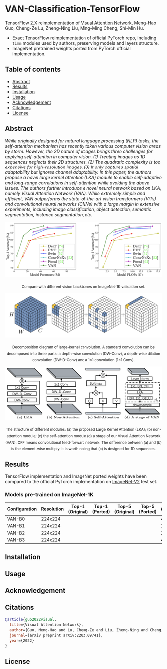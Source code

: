 # VAN-Classification-TensorFlow
TensorFlow 2.X reimplementation of [Visual Attention Network](https://arxiv.org/abs/2202.09741v5), Meng-Hao Guo, Cheng-Ze Lu, Zheng-Ning Liu, Ming-Ming Cheng, Shi-Min Hu.
- Exact TensorFlow reimplementation of official PyTorch repo, including `timm` modules used by authors, preserving models and layers structure.
- ImageNet pretrained weights ported from PyTorch official implementation.

## Table of contents
- [Abstract](#abstract)
- [Results](#results)
- [Installation](#installation)
- [Usage](#usage)
- [Acknowledgement](#acknowledgement)
- [Citations](#citations)
- [License](#license)

<div id="abstract"/>

## Abstract
*While originally designed for natural language processing (NLP) tasks, the self-attention mechanism has recently taken various computer vision areas by storm. However, the 2D nature of images brings three challenges for applying self-attention in computer vision. (1) Treating images as 1D sequences neglects their 2D structures. (2) The quadratic complexity is too expensive for high-resolution images. (3) It only captures spatial adaptability but ignores channel adaptability. In this paper, the authors propose a novel large kernel attention (LKA) module to enable self-adaptive and long-range correlations in self-attention while avoiding the above issues. The authors further introduce a novel neural network based on LKA, namely Visual Attention Network (VAN). While extremely simple and efficient, VAN outperforms the state-of-the-art vision transformers (ViTs) and convolutional neural networks (CNNs) with a large margin in extensive experiments, including image classification, object detection, semantic segmentation, instance segmentation, etc.*


![Alt text](https://github.com/EMalagoli92/VAN-Classification-TensorFlow/blob/main/assets/images/Comparsion.png?raw=true) 
<p align = "center"><sub>Compare with different vision backbones on ImageNet-1K validation set.</sub></p>


![Alt text](https://github.com/EMalagoli92/VAN-Classification-TensorFlow/blob/main/assets/images/decomposition.png?raw=true)
<p align = "center"><sub>Decomposition diagram of large-kernel convolution. A standard convolution can be decomposed into three parts: a depth-wise convolution (DW-Conv), a depth-wise dilation convolution (DW-D-Conv) and a 1×1 convolution (1×1 Conv).</sub></p>


![Alt text](https://github.com/EMalagoli92/VAN-Classification-TensorFlow/blob/main/assets/images/LKA.png?raw=true)
<p align = "center"><sub>The structure of different modules: (a) the proposed Large Kernel Attention (LKA); (b) non-attention module; (c) the self-attention module (d) a stage of our Visual Attention Network (VAN). CFF means convolutional feed-forward network. The difference between (a) and (b) is the element-wise multiply. It is worth noting that (c) is designed for 1D sequences.</sub></p>


<div id="results"/>

## Results
TensorFlow implementation and ImageNet ported weights have been compared to the official PyTorch implementation on [ImageNet-V2](https://www.tensorflow.org/datasets/catalog/imagenet_v2) test set.

### Models pre-trained on ImageNet-1K
| Configuration  | Resolution | Top-1 (Original) | Top-1 (Ported) | Top-5 (Original) | Top-5 (Ported) | #Params
| ------------- | ------------- | ------------- | ------------- | ------------- | ------------- | ------------- |
| VAN-B0 | 224x224 |  |  |  |  | 4.1M |
| VAN-B1 | 224x224 |  |  |  |  | 13.9M |
| VAN-B2 | 224x224 |  |  |  |  | 26.6M |
| VAN-B3 | 224x224 |  |  |  |  | 44.8M |


<div id="installation"/>

## Installation

<div id="usage"/>

## Usage

<div id="acknowledgement"/>

## Acknowledgement

<div id="citations"/>

## Citations
```bibtex
@article{guo2022visual,
  title={Visual Attention Network},
  author={Guo, Meng-Hao and Lu, Cheng-Ze and Liu, Zheng-Ning and Cheng, Ming-Ming and Hu, Shi-Min},
  journal={arXiv preprint arXiv:2202.09741},
  year={2022}
}
```


<div id="license"/>

## License
